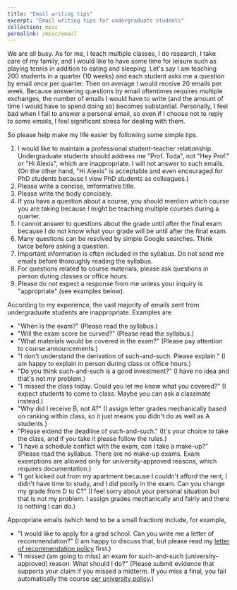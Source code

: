 ```yaml
---
title: "Email writing tips"
excerpt: "Email writing tips for undergraduate students"
collection: misc
permalink: /misc/email
---
```


We are all busy. As for me, I teach multiple classes, I do research, I take care of my family, and I would like to have some time for leisure such as playing tennis in addition to eating and sleeping. Let's say I am teaching 200 students in a quarter (10 weeks) and each student asks me a question by email *once* per quarter. Then on average I would receive 20 emails per week. Because answering questions by email oftentimes requires multiple exchanges, the number of emails I would have to write (and the amount of time I would have to spend doing so) becomes substantial. Personally, I feel bad when I fail to answer a personal email, so even if I choose not to reply to some emails, I feel significant stress for dealing with them.

So please help make my life easier by following some simple tips.
1. I would like to maintain a professional student-teacher relationship. Undergraduate students should address me "Prof. Toda", not "Hey Prof." or "Hi Alexis", which are inappropriate. I will not answer to such emails. (On the other hand, "Hi Alexis" is acceptable and even encouraged for PhD students because I view PhD students as colleagues.)
2. Please write a concise, imformative title.
3. Please write the body concisely.
4. If you have a question about a course, you should mention which course you are taking because I might be teaching multiple courses during a quarter.
5. I cannot answer to questions about the grade until after the final exam because I do not know what your grade will be until after the final exam.
6. Many questions can be resolved by simple Google searches. Think twice before asking a question.
7. Important information is often included in the syllabus. Do not send me emails before thoroughly reading the syllabus.
8. For questions related to course materials, please ask questions in person during classes or office hours.
9. Please do not expect a response from me unless your inquiry is "appropriate" (see examples below).

According to my experience, the vast majority of emails sent from undergraduate students are inappropriate. Examples are
- "When is the exam?" (Please read the syllabus.)
- "Will the exam score be curved?" (Please read the syllabus.)
- "What materials would be covered in the exam?" (Please pay attention to course announcements.)
- "I don't understand the derivation of such-and-such. Please explain." (I am happy to explain in person during class or office hours.)
- "Do you think such-and-such is a good investment?" (I have no idea and that's not my problem.)
- "I missed the class today. Could you let me know what you covered?" (I expect students to come to class. Maybe you can ask a classmate instead.)
- "Why did I receive B, not A?" (I assign letter grades mechanically based on ranking within class, so it just means you didn't do as well as A students.)
- "Please extend the deadline of such-and-such." (It's your choice to take the class, and if you take it please follow the rules.)
- "I have a schedule conflict with the exam, can I take a make-up?" (Please read the syllabus. There are no make-up exams. Exam exemptions are allowed only for university-approved reasons, which requires documentation.)
- "I got kicked out from my apartment because I couldn't afford the rent, I didn't have time to study, and I did poorly in the exam. Can you change my grade from D to C?" (I feel sorry about your personal situation but that is not my problem. I assign grades mechanically and fairly and there is nothing I can do.)

Appropriate emails (which tend to be a small fraction) include, for example,
- "I would like to apply for a grad school. Can you write me a letter of recommendation?" (I am happy to discuss that, but please read my [letter of recommendation policy](https://alexisakira.github.io/misc/letter-of-recommendation) first.)
- "I missed (am going to miss) an exam for such-and-such (university-approved) reason. What should I do?" (Please submit evidence that supports your claim if you missed a midterm. If you miss a final, you fail automatically the course [per university policy](https://senate.ucsd.edu/operating-procedures/educational-policies/courses/epc-policies-on-courses/policy-exams-including-midterms-final-exams-and-religious-accommodations-for-exams/).)
